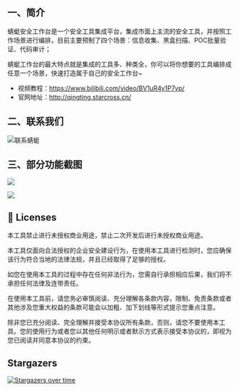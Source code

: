 ## 一、简介

蜻蜓安全工作台是一个安全工具集成平台，集成市面上主流的安全工具，并按照工作场景进行编排，目前主要预制了四个场景：信息收集、黑盒扫描、POC批量验证、代码审计；

蜻蜓工作台的最大特点就是集成的工具多、种类全，你可以将你想要的工具编排成任意一个场景，快速打造属于自己的安全工作台~

- 视频教程：https://www.bilibili.com/video/BV1uR4y1P7vp/
- 官网地址：http://qingting.starcross.cn/

## 二、联系我们

![联系蜻蜓](https://user-images.githubusercontent.com/8509054/166103818-6937e3b1-dfd7-4f76-932c-78e07c9a163e.png)



## 三、部分功能截图
![](http://oss.songboy.site/blog/WX20220429-105707@2x.png)

![](http://oss.songboy.site/blog/WX20220429-105628@2x.png)


## 📑 Licenses
本工具禁止进行未授权商业用途，禁止二次开发后进行未授权商业用途。

本工具仅面向合法授权的企业安全建设行为，在使用本工具进行检测时，您应确保该行为符合当地的法律法规，并且已经取得了足够的授权。

如您在使用本工具的过程中存在任何非法行为，您需自行承担相应后果，我们将不承担任何法律及连带责任。

在使用本工具前，请您务必审慎阅读、充分理解各条款内容，限制、免责条款或者其他涉及您重大权益的条款可能会以加粗、加下划线等形式提示您重点注意。

除非您已充分阅读、完全理解并接受本协议所有条款，否则，请您不要使用本工具。您的使用行为或者您以其他任何明示或者默示方式表示接受本协议的，即视为您已阅读并同意本协议的约束。



## Stargazers
[![Stargazers over time](https://starchart.cc/StarCrossPortal/QingTing.svg?v211231)](https://github.com/StarCrossPortal/QingTing)

